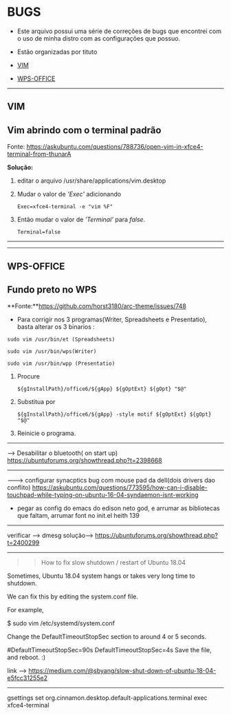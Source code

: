BUGS
====

* Este arquivo possui uma série de correções de bugs que encontrei com o uso de minha distro com as configurações que possuo.

* Estão organizadas por tituto


- [VIM](#vim)

- [WPS-OFFICE](#wps-office)

---
VIM
---


##  Vim abrindo com o terminal padrão

Fonte:  https://askubuntu.com/questions/788736/open-vim-in-xfce4-terminal-from-thunarA

**Solução:**

1. editar o arquivo  /usr/share/applications/vim.desktop 
 
2. Mudar o valor de *'Exec'* adicionando

    ```
    Exec=xfce4-terminal -e "vim %F" 
   
    ```
 3. Então mudar o valor de *'Terminal'*  para  *false*.

    ``` 
    Terminal=false 
    ```

-------------------------------------------------------------------------------------------

----------
WPS-OFFICE
----------

## Fundo preto no WPS

**Fonte:**https://github.com/horst3180/arc-theme/issues/748

* Para corrigir nos 3 programas(Writer, Spreadsheets e Presentatio), basta alterar os 3 binarios :

```
sudo vim /usr/bin/et (Spreadsheets)

sudo vim /usr/bin/wps(Writer)

sudo vim /usr/bin/wpp (Presentatio)
```

1. Procure

    ```
    ${gInstallPath}/office6/${gApp} ${gOptExt} ${gOpt} "$@"
    ```
2. Substitua por

    ```
    ${gInstallPath}/office6/${gApp} -style motif ${gOptExt} ${gOpt} "$@"
    ```

3. Reinicie o programa.

---------------------------------------------------------------------------------------------

--> Desabilitar o bluetooth( on start up)
https://ubuntuforums.org/showthread.php?t=2398668

________________________________________________________________________________________________________________
---> configurar synacptics bug com mouse pad da dell(dois drivers dao conflito)
https://askubuntu.com/questions/773595/how-can-i-disable-touchpad-while-typing-on-ubuntu-16-04-syndaemon-isnt-working



* pegar as config do emacs do edison neto god, e arrumar as bibliotecas que faltam, arrumar font no init.el heith 139

_______________________________________________________________________________
verificar --> dmesg
 solução--> https://ubuntuforums.org/showthread.php?t=2400299

________________________________________________________________________________
>>How to fix slow shutdown / restart of Ubuntu 18.04

Sometimes, Ubuntu 18.04 system hangs or takes very long time to shutdown.

We can fix this by editing the system.conf file.

For example,

$ sudo vim /etc/systemd/system.conf

Change the DefaultTimeoutStopSec section to around 4 or 5 seconds.

#DefaultTimeoutStopSec=90s
DefaultTimeoutStopSec=4s
Save the file, and reboot. :)

link --> https://medium.com/@sbyang/slow-shut-down-of-ubuntu-18-04-e5fcc31255e2
________________________________________________________________________________


gsettings set org.cinnamon.desktop.default-applications.terminal exec xfce4-terminal
